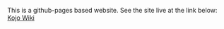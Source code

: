 This is a github-pages based website. See the site live at the link below:  
[Kojo Wiki](https://litan.github.io/kojodoc/)

